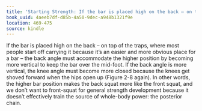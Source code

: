 ```yaml
---
title: 'Starting Strength: If the bar is placed high on the back – on top of the traps,…'
book_uuid: 4aeeb7df-d85b-4a50-9dec-a948b1321f9e
location: 469-475
source: kindle
---
```


If the bar is placed high on the back – on top of the traps, where most people start off carrying it because it’s an easier and more obvious place for a bar – the back angle must accommodate the higher position by becoming more vertical to keep the bar over the mid-foot. If the back angle is more vertical, the knee angle must become more closed because the knees get shoved forward when the hips open up (Figure 2-8 again). In other words, the higher bar position makes the back squat more like the front squat, and we don’t want to front-squat for general strength development because it doesn’t effectively train the source of whole-body power: the posterior chain.